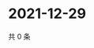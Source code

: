 # 2021-12-29

共 0 条

<!-- BEGIN WEIBO -->
<!-- 最后更新时间 Wed Dec 29 2021 20:01:37 GMT+0800 (China Standard Time) -->

<!-- END WEIBO -->

